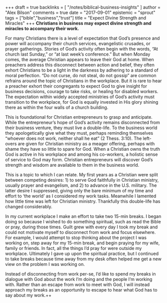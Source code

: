 +++
draft = true
backlinks = [
  "/notes/biblical-business-insights"
]
author = "Alex Bilson"
comments = true
date = "2017-09-01"
epistemic = "sprout"
tags = ["bible","business","trust"]
title = "Expect Divine Strength and Miracles"
+++
**Christians in business may expect divine strength and miracles to accompany their work.**

For many Christians there is a level of expectation that God’s presence and power will accompany their church services, evangelistic crusades, or prayer gatherings.  Stories of God’s activity often begin with the words, “At church last Sunday,” or “at last week’s conference.”  But when Monday comes, the average Christian appears to leave their God at home.  When preachers address this disconnect between action and belief, they often exhort Christians to be a light in the darkness by adhering to a standard of moral perfection.  “Do not curse, do not steal, do not gossip” are common refrains around the topic of Christians in the workplace.  But it is rare to hear a preacher exhort their congregants to expect God to give insight for business decisions, courage to take risks, or healing for disabled workers.  The expectation within widely accepted ministries of God’s activity must transition to the workplace, for God is equally invested in His glory shining there as within the four walls of a church building.

This is foundational for Christian entrepreneurs to grasp and anticipate.  While the entrepreneur’s hope of God’s activity remains disconnected from their business venture, they must live a double-life.  To the business world they apologetically give what they must, perhaps reminding themselves “whoever does not work, neither shall he eat” (2 Thess. 3:10).  The left-overs are given for Christian ministry as a meager offering, perhaps with shame they have so little to spare for God.  When a Christian owns the truth God is active in his workplace and among his co-workers, a holistic sense of service to God may form.  Christian entrepreneurs will discover God’s strength and wisdom are available to them in the business world.

This is a topic to which I can relate.  My first years as a Christian were split between competing desires: 1) to serve God faithfully in Christian ministry, usually prayer and evangelism, and 2) to advance in the U.S. military.  The latter desire I suppressed, giving only the bare minimum of my time and effort to ‘the world’ as I considered my work tasks.  Meanwhile I lamented how little time was left for Christian ministry.  Thankfully this double-life has changed considerably.

In my current workplace I make an effort to take two 15-min breaks.  I began doing so because I wished to do something spiritual, such as read the Bible or pray, during those times.  Guilt grew with every day I took my break and could not motivate myself to disconnect from work and focus elsewhere.  For example, I would attempt to stop thinking about the project I was working on, step away for my 15-min break, and begin praying for my wife, family or friends.  In fact, all the things I’d pray for were outside my workplace.  Ultimately I gave up upon the spiritual practice, but I continued to take breaks because time away from my desk often helped me get a new view on the problem I was working on.

Instead of disconnecting from work per-se, I’d like to spend my breaks in dialogue with God about the work I’m doing and the people I’m working with.  Rather than an escape from work to meet with God, I will instead approach my breaks as an opportunity to escape to hear what God has to say about my work.++
